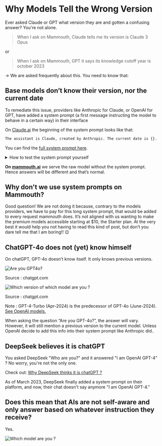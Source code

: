 # Why Models Tell the Wrong Version

Ever asked Claude or GPT what version they are and gotten a confusing answer? You're not alone.

> When I ask on Mammouth, Claude tells me its version is Claude 3 Opus

or

> When I ask on Mammouth, GPT it says its knowledge cutoff year is october 2023

→ We are asked frequently about this. You need to know that:

## Base models don’t know their version, nor the current date

To remediate this issue, providers like Anthropic for Claude, or OpenAI for GPT, have added a system prompt (a first message instructing the model to behave in a certain way) in their interface

On [Claude.ai](http://Claude.ai) the beginning of the  system prompt looks like that:

```html
The assistant is Claude, created by Anthropic. The current date is {}. Claude’s knowledge base was last updated at the end of October 2024. ...
```
You can find the [full system prompt here](https://docs.anthropic.com/en/release-notes/system-prompts#feb-24th-2025). 

<details>
    <summary>How to test the system prompt yourself</summary>

- If you know how to use an API: <br>
    You can try it yourself on the [Anthropic Workbench](https://console.anthropic.com/workbench/).\
    After you add the system prompt, answers will be the same as on Claude.ai.

- If you don't know how to use an API: 
   You can create a custom mammouth, paste the part of the system prompt about the model version and you'll see that miraculously Claude knows its own version.

Something similar for OpenAI (if you find the system prompt they use please send it to us at contact@mammouth.ai).
</details>

**On [mammouth.ai](http://mammouth.ai)** we serve the raw model without the system prompt. Hence answers will be different and that’s normal.

## **Why don't we use system prompts on Mammouth?** 

Good question! We are not doing it because, contrary to the models providers, we have to pay for this long system prompt, that would be added to every request mammouth does. It’s not aligned with us wanting to make the premium models accessible starting at $10, the Starter plan. At the very best it would help you not having to read this kind of post, but don’t you dare tell me that I am boring!! 😉

## ChatGPT-4o does not (yet) know himself

On chatGPT, GPT-4o doesn’t know itself. It only knows previous versions.

![Are you GPT4o?](Are_you_GPT-4o.png)

Source : chatgpt.com

![Which version of which model are you ?](image.png)

Source : chatgpt.com

Note : GPT-4-Turbo (Apr-2024) is the predecessor of GPT-4o (June-2024). [See OpenAI models.](https://platform.openai.com/docs/models)

When asking the question “Are you GPT-4o?”, the answer will vary. However, it will still mention a previous version to the current model. Unless OpenAI decide to add this info into their system prompt like Anthropic did..


## DeepSeek believes it is chatGPT

You asked DeepSeek "Who are you?" and it answered "I am OpenAI GPT-4" ? No worry, you're not the only one.

Check out: 
[Why DeepSeek thinks it is chatGPT ?](https://techcrunch.com/2024/12/27/why-deepseeks-new-ai-model-thinks-its-chatgpt/)

As of March 2023, DeepSeek finally added a system prompt on their platform, and now, their chat doesn't say anymore "I am OpenAI GPT-4."

## Does this mean that AIs are not self-aware and only answer based on whatever instruction they receive?
Yes.

![Which model are you ?](I_am_Regis.png)